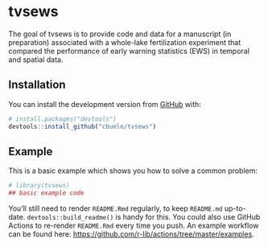 
<!-- README.md is generated from README.Rmd. Please edit that file -->

# tvsews

<!-- badges: start -->
<!-- badges: end -->

The goal of tvsews is to provide code and data for a manuscript (in
preparation) associated with a whole-lake fertilization experiment that
compared the performance of early warning statistics (EWS) in temporal
and spatial data.

## Installation

You can install the development version from
[GitHub](https://github.com/) with:

``` r
# install.packages("devtools")
devtools::install_github("cbuelo/tvsews")
```

## Example

This is a basic example which shows you how to solve a common problem:

``` r
# library(tvsews)
## basic example code
```

You’ll still need to render `README.Rmd` regularly, to keep `README.md`
up-to-date. `devtools::build_readme()` is handy for this. You could also
use GitHub Actions to re-render `README.Rmd` every time you push. An
example workflow can be found here:
<https://github.com/r-lib/actions/tree/master/examples>.
